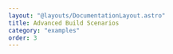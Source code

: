 ```yaml
---
layout: "@layouts/DocumentationLayout.astro"
title: Advanced Build Scenarios
category: "examples"
order: 3
---
```


